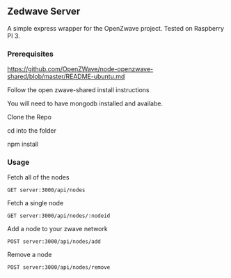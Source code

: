 ## Zedwave Server

A simple express wrapper for the OpenZwave project. Tested on Raspberry PI 3. 

### Prerequisites

https://github.com/OpenZWave/node-openzwave-shared/blob/master/README-ubuntu.md

Follow the open zwave-shared install instructions 


You will need to have mongodb installed and availabe. 

Clone the Repo

cd into the folder 

npm install 

### Usage

Fetch all of the nodes

```
GET server:3000/api/nodes 
```

Fetch a single node 

```
GET server:3000/api/nodes/:nodeid
```

Add a node to your zwave network

```
POST server:3000/api/nodes/add

```

Remove a node

```
POST server:3000/api/nodes/remove
```


